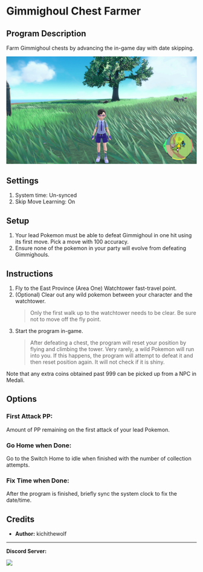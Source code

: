 # Gimmighoul Chest Farmer

## Program Description

Farm Gimmighoul chests by advancing the in-game day with date skipping.

<img src="images/ChestGimmiFarm.png">

## Settings

1. System time: Un-synced
2. Skip Move Learning: On

## Setup

1. Your lead Pokemon must be able to defeat Gimmighoul in one hit using its first move. Pick a move with 100 accuracy.
2. Ensure none of the pokemon in your party will evolve from defeating Gimmighouls.

## Instructions

1. Fly to the East Province (Area One) Watchtower fast-travel point.
2. (Optional) Clear out any wild pokemon between your character and the watchtower.
	> Only the first walk up to the watchtower needs to be clear. Be sure not to move off the fly point.
3. Start the program in-game.
	> After defeating a chest, the program will reset your position by flying and climbing the tower. Very rarely, a wild Pokemon will run into you. If this happens, the program will attempt to defeat it and then reset position again. It will not check if it is shiny.

Note that any extra coins obtained past 999 can be picked up from a NPC in Medali.

## Options

### First Attack PP:

Amount of PP remaining on the first attack of your lead Pokemon.

### Go Home when Done:

Go to the Switch Home to idle when finished with the number of collection attempts.

### Fix Time when Done:

After the program is finished, briefly sync the system clock to fix the date/time.


## Credits

- **Author:** kichithewolf


<hr>

**Discord Server:** 

[<img src="https://canary.discordapp.com/api/guilds/695809740428673034/widget.png?style=banner2">](https://discord.gg/cQ4gWxN)

